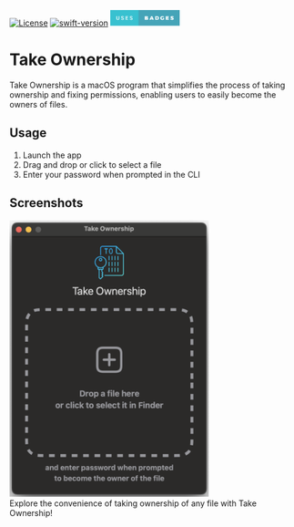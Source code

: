 [![License](https://img.shields.io/badge/License-Apache%20License%202.0-lightblue?style=for-the-badge&logo=apache)](https://www.apache.org/licenses/LICENSE-2.0)
[![swift-version](https://img.shields.io/badge/swift-5.9-brightgreen.svg?style=for-the-badge)](https://github.com/apple/swift)
<img alt="Uses Badges" src="https://raw.githubusercontent.com/BraveUX/for-the-badge/master/src/images/badges/uses-badges.svg" height="28px"/>

# Take Ownership
Take Ownership is a macOS program that simplifies the process of taking ownership and fixing permissions, enabling users to easily become the owners of files.

## Usage
1. Launch the app
2. Drag and drop or click to select a file
3. Enter your password when prompted in the CLI

## Screenshots
<img alt="Take Ownership screenshot" src="/screenshot.png" width="350px"/>

<br>
Explore the convenience of taking ownership of any file with Take Ownership!
